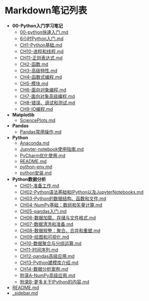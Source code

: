 # Markdown笔记列表

- **00-Python入门学习笔记**
  - [00-python快速入门.md](docs/software-engineering/04-python/00-Python入门学习笔记/00-python快速入门.md)
  - [6小时Python入门.md](docs/software-engineering/04-python/00-Python入门学习笔记/6小时Python入门.md)
  - [CH1-Python基础.md](docs/software-engineering/04-python/00-Python入门学习笔记/CH1-Python基础.md)
  - [CH10-进程和线程.md](docs/software-engineering/04-python/00-Python入门学习笔记/CH10-进程和线程.md)
  - [CH11-正则表达式.md](docs/software-engineering/04-python/00-Python入门学习笔记/CH11-正则表达式.md)
  - [CH2-函数.md](docs/software-engineering/04-python/00-Python入门学习笔记/CH2-函数.md)
  - [CH3-高级特性.md](docs/software-engineering/04-python/00-Python入门学习笔记/CH3-高级特性.md)
  - [CH4-函数式编程.md](docs/software-engineering/04-python/00-Python入门学习笔记/CH4-函数式编程.md)
  - [CH5-模块.md](docs/software-engineering/04-python/00-Python入门学习笔记/CH5-模块.md)
  - [CH6-面向对象编程.md](docs/software-engineering/04-python/00-Python入门学习笔记/CH6-面向对象编程.md)
  - [CH7-面向对象高级编程.md](docs/software-engineering/04-python/00-Python入门学习笔记/CH7-面向对象高级编程.md)
  - [CH8-错误、调试和测试.md](docs/software-engineering/04-python/00-Python入门学习笔记/CH8-错误、调试和测试.md)
  - [CH9-IO编程.md](docs/software-engineering/04-python/00-Python入门学习笔记/CH9-IO编程.md)
- **Matplotlib**
  - [SciencePlots.md](docs/software-engineering/04-python/Matplotlib/SciencePlots.md)
- **Pandas**
  - [Pandas常用操作.md](docs/software-engineering/04-python/Pandas/Pandas常用操作.md)
- **Python**
  - [Anaconda.md](docs/software-engineering/04-python/Python/Anaconda.md)
  - [Jupyter-notebook使用指南.md](docs/software-engineering/04-python/Python/Jupyter-notebook使用指南.md)
  - [PyCharm优化使用.md](docs/software-engineering/04-python/Python/PyCharm优化使用.md)
  - [README.md](docs/software-engineering/04-python/Python/README.md)
  - [python-env.md](docs/software-engineering/04-python/Python/python-env.md)
  - [python安装.md](docs/software-engineering/04-python/Python/python安装.md)
- **Python数据分析**
  - [CH01-准备工作.md](docs/software-engineering/04-python/Python数据分析/CH01-准备工作.md)
  - [CH02-Python语法基础和IPython以及JupyterNotebooks.md](docs/software-engineering/04-python/Python数据分析/CH02-Python语法基础和IPython以及JupyterNotebooks.md)
  - [CH03-Python的数据结构、函数和文件.md](docs/software-engineering/04-python/Python数据分析/CH03-Python的数据结构、函数和文件.md)
  - [CH04-NumPy基础：数组和矢量计算.md](docs/software-engineering/04-python/Python数据分析/CH04-NumPy基础：数组和矢量计算.md)
  - [CH05-pandas入门.md](docs/software-engineering/04-python/Python数据分析/CH05-pandas入门.md)
  - [CH06-数据加载、存储与文件格式.md](docs/software-engineering/04-python/Python数据分析/CH06-数据加载、存储与文件格式.md)
  - [CH07-数据清洗和准备.md](docs/software-engineering/04-python/Python数据分析/CH07-数据清洗和准备.md)
  - [CH08-数据规整：聚合、合并和重塑.md](docs/software-engineering/04-python/Python数据分析/CH08-数据规整：聚合、合并和重塑.md)
  - [CH09-绘图和可视化.md](docs/software-engineering/04-python/Python数据分析/CH09-绘图和可视化.md)
  - [CH10-数据聚合与分组运算.md](docs/software-engineering/04-python/Python数据分析/CH10-数据聚合与分组运算.md)
  - [CH11-时间序列.md](docs/software-engineering/04-python/Python数据分析/CH11-时间序列.md)
  - [CH12-pandas高级应用.md](docs/software-engineering/04-python/Python数据分析/CH12-pandas高级应用.md)
  - [CH13-Python建模库介绍.md](docs/software-engineering/04-python/Python数据分析/CH13-Python建模库介绍.md)
  - [CH14-数据分析案例.md](docs/software-engineering/04-python/Python数据分析/CH14-数据分析案例.md)
  - [附录A-NumPy高级应用.md](docs/software-engineering/04-python/Python数据分析/附录A-NumPy高级应用.md)
  - [附录B-更多关于IPython的内容.md](docs/software-engineering/04-python/Python数据分析/附录B-更多关于IPython的内容.md)
- [README.md](docs/software-engineering/04-python/README.md)
- [_sidebar.md](docs/software-engineering/04-python/_sidebar.md)
